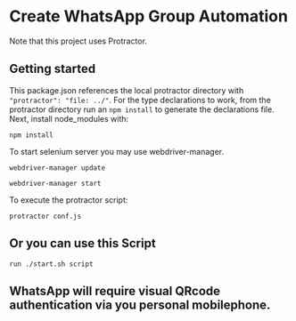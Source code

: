 # Create WhatsApp Group Automation

Note that this project uses Protractor.


## Getting started

This package.json references the local protractor directory with `"protractor": "file: ../"`.
For the type declarations to work, from the protractor directory run an `npm install` to generate the declarations file.
Next, install node_modules with:

```
npm install
```
To start selenium server you may use webdriver-manager.
```
webdriver-manager update
```
```
webdriver-manager start
```
To execute the protractor script:
```
protractor conf.js
```


## Or you can use this Script

```
run ./start.sh script
```
## WhatsApp will require visual QRcode authentication via you personal mobilephone.
